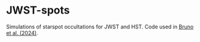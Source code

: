 # JWST-spots
Simulations of starspot occultations for JWST and HST. Code used in [Bruno et al. (2024)](https://ui.adsabs.harvard.edu/abs/2022MNRAS.509.5030B/abstract).
